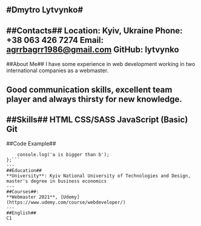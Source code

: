 #Dmytro Lytvynko#
---
##Contacts##
**Location**: Kyiv, Ukraine
**Phone**: +38 063 426 7274
**Email**: agrrbagrr1986@gmail.com
**GitHub**: lytvynko
---
##About Me##
I have some experience in web development working in two international companies as a webmaster. 

Good communication skills, excellent team player and always thirsty for new knowledge.
---
##Skills##
HTML
CSS/SASS
JavaScript (Basic)
Git
---
##Code Example##
```if (a > b) {
    console.log('a is bigger than b');
};```
---
##Education##
**University**: Kyiv National University of Technologies and Design, master's degree in business economics
---
##Courses##:
**Webmaster 2021**, [Udemy](https://www.udemy.com/course/webdeveloper/)
---
##English##
C1